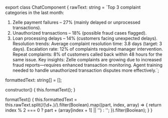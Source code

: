 export class ChatComponent {
  rawText: string = `Top 3 complaint categories in the last month:
  1. Zelle payment failures – 27% (mainly delayed or unprocessed transactions).
  2. Unauthorized transactions – 18% (possible fraud cases flagged).
  3. Loan processing delays – 14% (customers facing unexpected delays).
  Resolution trends: Average complaint resolution time: 3.8 days (target: 3 days).
  Escalation rate: 12% of complaints required manager intervention.
  Repeat complaints: 8% of customers called back within 48 hours for the same issue.
  Key insights: Zelle complaints are growing due to increased fraud reports—requires enhanced transaction monitoring.
  Agent training needed to handle unauthorized transaction disputes more effectively.`;

  formattedText: string[] = [];

  constructor() {
    this.formatText();
  }

  formatText() {
    this.formattedText = this.rawText.split(/(\d+\.)/).filter(Boolean).map((part, index, array) => {
      return index % 2 === 0 ? part + (array[index + 1] || '') : '';
    }).filter(Boolean);
  }
}
